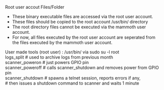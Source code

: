 Root user accout Files/Folder
- These binary executable files are accessed via the root user account.
- These files should be copied to the root account /usr/bin/ directory
- The root directory files cannot be executed via the mammoth user account.
- For now, all files executed by the root user account are seperated from the
    files executed by the mammoth user account.

User made tools (root user) : /usr/bin/ via sudo su -l root  
logs_split              # used to archive logs from previous month  
scanner_poweron         # just powers GPIO pin  
scanner_poweroff        # calls scanner_shutdown and removes power from GPIO pin  
scanner_shutdown        # spawns a telnet session, reports errors if any,  
                        # then issues a shutdown command to scanner and waits 1 minute  
